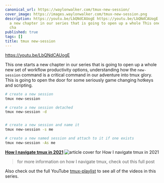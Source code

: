 ```yaml
---
canonical_url: https://waylonwalker.com/tmux-new-session/
cover_image: https://images.waylonwalker.com/tmux-new-session.png
description: https://youtu.be/LbQNdCAUogE https://youtu.be/LbQNdCAUogE This one starts
  a new chapter in our series that is going to open up a whole This one starts a new
  cha
published: true
tags: []
title: tmux new-session
---
```


https://youtu.be/LbQNdCAUogE

This one starts a new chapter in our series that is going to open up a whole new set of workflow productivity options, understanding how the `new-session` command is a critical command in our adventure into tmux glory.  This is going to open the door for some seriously game changing hotkeys and scripting.

``` bash
# create a new session
tmux new-session

# create a new session detached
tmux new-session -d


# create a new session and name it
tmux new-session -s me

# create a new named session and attach to it if one exists
tmux new-session -As me
```


  <div class="onelinelink-wrapper">
      <a class="onelinelink" href="https://waylonwalker.com/tmux-nav-2021/">
          <img style="float: right;" align='right' src="https://images.waylonwalker.com/tmux-nav-2021-og_250x140.png" alt="article cover for 
 How I navigate tmux in 2021
"/>
          <p><strong>
 How I navigate tmux in 2021
</strong></p>
      </a>
  </div>


> for more information on how I navigate tmux, check out this full post


Also check out the full YouTube [tmux-playlist](https://www.youtube.com/playlist?list=PLTRNG6WIHETB4reAxbWza3CZeP9KL6Bkr) to see all of the videos in this series.